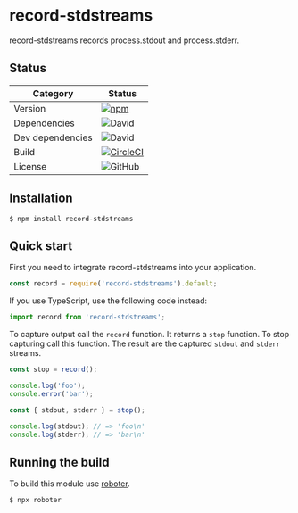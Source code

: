 # record-stdstreams

record-stdstreams records process.stdout and process.stderr.

## Status

| Category         | Status                                                                                                                                                         |
| ---------------- | -------------------------------------------------------------------------------------------------------------------------------------------------------------- |
| Version          | [![npm](https://img.shields.io/npm/v/record-stdstreams)](https://www.npmjs.com/package/record-stdstreams)                                                      |
| Dependencies     | ![David](https://img.shields.io/david/thenativeweb/record-stdstreams)                                                                                          |
| Dev dependencies | ![David](https://img.shields.io/david/dev/thenativeweb/record-stdstreams)                                                                                      |
| Build            | [![CircleCI](https://img.shields.io/circleci/build/github/thenativeweb/record-stdstreams)](https://circleci.com/gh/thenativeweb/record-stdstreams/tree/master) |
| License          | ![GitHub](https://img.shields.io/github/license/thenativeweb/record-stdstreams)                                                                                |

## Installation

```shell
$ npm install record-stdstreams
```

## Quick start

First you need to integrate record-stdstreams into your application.

```javascript
const record = require('record-stdstreams').default;
```

If you use TypeScript, use the following code instead:

```typescript
import record from 'record-stdstreams';
```

To capture output call the `record` function. It returns a `stop` function. To stop capturing call this function. The result are the captured `stdout` and `stderr` streams.

```javascript
const stop = record();

console.log('foo');
console.error('bar');

const { stdout, stderr } = stop();

console.log(stdout); // => 'foo\n'
console.log(stderr); // => 'bar\n'
```

## Running the build

To build this module use [roboter](https://www.npmjs.com/package/roboter).

```shell
$ npx roboter
```
